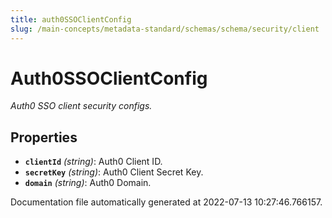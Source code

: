 ```yaml
---
title: auth0SSOClientConfig
slug: /main-concepts/metadata-standard/schemas/schema/security/client
---
```


# Auth0SSOClientConfig

*Auth0 SSO client security configs.*

## Properties

- **`clientId`** *(string)*: Auth0 Client ID.
- **`secretKey`** *(string)*: Auth0 Client Secret Key.
- **`domain`** *(string)*: Auth0 Domain.


Documentation file automatically generated at 2022-07-13 10:27:46.766157.
